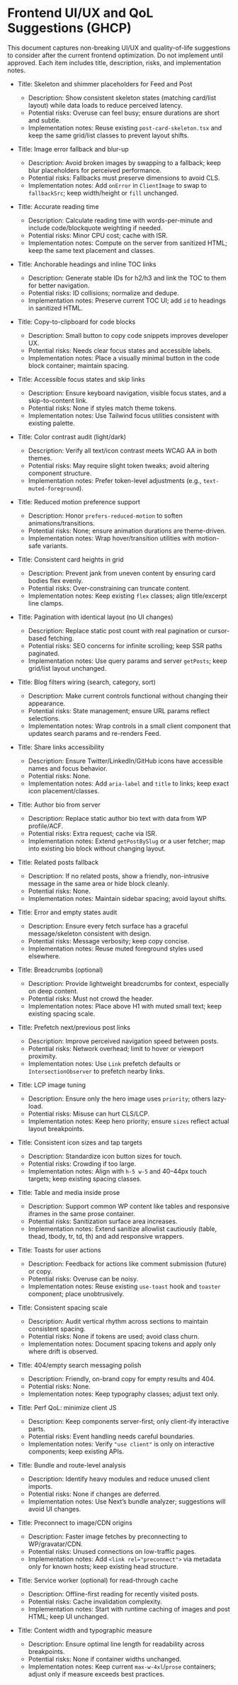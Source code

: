 # Frontend UI/UX and QoL Suggestions (GHCP)

This document captures non-breaking UI/UX and quality-of-life suggestions to consider after the current frontend optimization. Do not implement until approved. Each item includes title, description, risks, and implementation notes.

- Title: Skeleton and shimmer placeholders for Feed and Post
  - Description: Show consistent skeleton states (matching card/list layout) while data loads to reduce perceived latency.
  - Potential risks: Overuse can feel busy; ensure durations are short and subtle.
  - Implementation notes: Reuse existing `post-card-skeleton.tsx` and keep the same grid/list classes to prevent layout shifts.

- Title: Image error fallback and blur-up
  - Description: Avoid broken images by swapping to a fallback; keep blur placeholders for perceived performance.
  - Potential risks: Fallbacks must preserve dimensions to avoid CLS.
  - Implementation notes: Add `onError` in `ClientImage` to swap to `fallbackSrc`; keep width/height or `fill` unchanged.

- Title: Accurate reading time
  - Description: Calculate reading time with words-per-minute and include code/blockquote weighting if needed.
  - Potential risks: Minor CPU cost; cache with ISR.
  - Implementation notes: Compute on the server from sanitized HTML; keep the same text placement and classes.

- Title: Anchorable headings and inline TOC links
  - Description: Generate stable IDs for h2/h3 and link the TOC to them for better navigation.
  - Potential risks: ID collisions; normalize and dedupe.
  - Implementation notes: Preserve current TOC UI; add `id` to headings in sanitized HTML.

- Title: Copy-to-clipboard for code blocks
  - Description: Small button to copy code snippets improves developer UX.
  - Potential risks: Needs clear focus states and accessible labels.
  - Implementation notes: Place a visually minimal button in the code block container; maintain spacing.

- Title: Accessible focus states and skip links
  - Description: Ensure keyboard navigation, visible focus states, and a skip-to-content link.
  - Potential risks: None if styles match theme tokens.
  - Implementation notes: Use Tailwind focus utilities consistent with existing palette.

- Title: Color contrast audit (light/dark)
  - Description: Verify all text/icon contrast meets WCAG AA in both themes.
  - Potential risks: May require slight token tweaks; avoid altering component structure.
  - Implementation notes: Prefer token-level adjustments (e.g., `text-muted-foreground`).

- Title: Reduced motion preference support
  - Description: Honor `prefers-reduced-motion` to soften animations/transitions.
  - Potential risks: None; ensure animation durations are theme-driven.
  - Implementation notes: Wrap hover/transition utilities with motion-safe variants.

- Title: Consistent card heights in grid
  - Description: Prevent jank from uneven content by ensuring card bodies flex evenly.
  - Potential risks: Over-constraining can truncate content.
  - Implementation notes: Keep existing `flex` classes; align title/excerpt line clamps.

- Title: Pagination with identical layout (no UI changes)
  - Description: Replace static post count with real pagination or cursor-based fetching.
  - Potential risks: SEO concerns for infinite scrolling; keep SSR paths paginated.
  - Implementation notes: Use query params and server `getPosts`; keep grid/list layout unchanged.

- Title: Blog filters wiring (search, category, sort)
  - Description: Make current controls functional without changing their appearance.
  - Potential risks: State management; ensure URL params reflect selections.
  - Implementation notes: Wrap controls in a small client component that updates search params and re-renders Feed.

- Title: Share links accessibility
  - Description: Ensure Twitter/LinkedIn/GitHub icons have accessible names and focus behavior.
  - Potential risks: None.
  - Implementation notes: Add `aria-label` and `title` to links; keep exact icon placement/classes.

- Title: Author bio from server
  - Description: Replace static author bio text with data from WP profile/ACF.
  - Potential risks: Extra request; cache via ISR.
  - Implementation notes: Extend `getPostBySlug` or a user fetcher; map into existing bio block without changing layout.

- Title: Related posts fallback
  - Description: If no related posts, show a friendly, non-intrusive message in the same area or hide block cleanly.
  - Potential risks: None.
  - Implementation notes: Maintain sidebar spacing; avoid layout shifts.

- Title: Error and empty states audit
  - Description: Ensure every fetch surface has a graceful message/skeleton consistent with design.
  - Potential risks: Message verbosity; keep copy concise.
  - Implementation notes: Reuse muted foreground styles used elsewhere.

- Title: Breadcrumbs (optional)
  - Description: Provide lightweight breadcrumbs for context, especially on deep content.
  - Potential risks: Must not crowd the header.
  - Implementation notes: Place above H1 with muted small text; keep existing spacing scale.

- Title: Prefetch next/previous post links
  - Description: Improve perceived navigation speed between posts.
  - Potential risks: Network overhead; limit to hover or viewport proximity.
  - Implementation notes: Use `Link` prefetch defaults or `IntersectionObserver` to prefetch nearby links.

- Title: LCP image tuning
  - Description: Ensure only the hero image uses `priority`; others lazy-load.
  - Potential risks: Misuse can hurt CLS/LCP.
  - Implementation notes: Keep hero priority; ensure `sizes` reflect actual layout breakpoints.

- Title: Consistent icon sizes and tap targets
  - Description: Standardize icon button sizes for touch.
  - Potential risks: Crowding if too large.
  - Implementation notes: Align with `h-5 w-5` and 40–44px touch targets; keep existing spacing classes.

- Title: Table and media inside prose
  - Description: Support common WP content like tables and responsive iframes in the same prose container.
  - Potential risks: Sanitization surface area increases.
  - Implementation notes: Extend sanitize allowlist cautiously (table, thead, tbody, tr, td, th) and add responsive wrappers.

- Title: Toasts for user actions
  - Description: Feedback for actions like comment submission (future) or copy.
  - Potential risks: Overuse can be noisy.
  - Implementation notes: Reuse existing `use-toast` hook and `toaster` component; place unobtrusively.

- Title: Consistent spacing scale
  - Description: Audit vertical rhythm across sections to maintain consistent spacing.
  - Potential risks: None if tokens are used; avoid class churn.
  - Implementation notes: Document spacing tokens and apply only where drift is observed.

- Title: 404/empty search messaging polish
  - Description: Friendly, on-brand copy for empty results and 404.
  - Potential risks: None.
  - Implementation notes: Keep typography classes; adjust text only.

- Title: Perf QoL: minimize client JS
  - Description: Keep components server-first; only client-ify interactive parts.
  - Potential risks: Event handling needs careful boundaries.
  - Implementation notes: Verify `"use client"` is only on interactive components; keep existing APIs.

- Title: Bundle and route-level analysis
  - Description: Identify heavy modules and reduce unused client imports.
  - Potential risks: None if changes are deferred.
  - Implementation notes: Use Next’s bundle analyzer; suggestions will avoid UI changes.

- Title: Preconnect to image/CDN origins
  - Description: Faster image fetches by preconnecting to WP/gravatar/CDN.
  - Potential risks: Unused connections on low-traffic pages.
  - Implementation notes: Add `<link rel="preconnect">` via metadata only for known hosts; keep existing head structure.

- Title: Service worker (optional) for read-through cache
  - Description: Offline-first reading for recently visited posts.
  - Potential risks: Cache invalidation complexity.
  - Implementation notes: Start with runtime caching of images and post HTML; keep UI unchanged.

- Title: Content width and typographic measure
  - Description: Ensure optimal line length for readability across breakpoints.
  - Potential risks: None if container widths unchanged.
  - Implementation notes: Keep current `max-w-4xl`/`prose` containers; adjust only if measure exceeds best practices.

